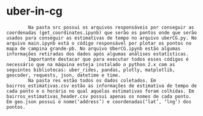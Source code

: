# uber-in-cg
            Na pasta src possui os arquivos responsáveis por conseguir as coordenadas (get_coordinates.ipynb) que serão os pontos onde que serão usados para conseguir as estimativas de tempo no arquivo uberCG.py. No arquivo main.ipynb está o código responsável por plotar os pontos no mapa de campina grande-pb. No arquivo UberCG.ipynb estão algumas informações retiradas dos dados após algumas análises estatísticas.
            Importante destacar que para executar todos esses códigos é necessário que na máquina esteja instalado o python 2.x com as seguintes bibliotecas: uber_rides, pandas, plotly, matplotlib, geocoder, requests, json, datetime e time.
            Na pasta res estão todos os dados coletados. Em bairros_estimativas.csv estão as informações de estimativa de tempo de cada ponto e o horário no qual aquelas estimativas foram colhidas. Em bairros_estimativas_header.csv possui apenas os nomes de cada ponto. Em geo.json possui o nome(‘address’) e coordenadas(‘lat’, ‘lng’) dos pontos.

